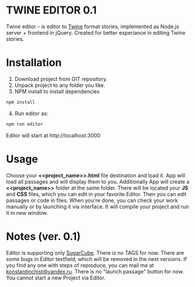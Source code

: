 # TWINE EDITOR 0.1
Twine editor - is editor to [Twine](https://twinery.org/) format stories, implemented as Node.js server + frontend in jQuery. Created for better experiance in editing Twine stories.
# Installation
1. Download project from GIT repository.
2. Unpack project to any folder you like.
3. NPM install to install dependencies
```bash
npm install
```
4. Run editor as:
```bash
npm run editor
```
Editor will start at http://localhost:3000
# Usage
Choose your **<<project_name>>.html** file destination and load it. App will load all passages and will display them to you. Additionally App will create a **<<project_name>>** folder at the same folder. There will be located your **JS** and **CSS** files, which you can edit in your favorite Editor.
Then you can edit passages or code in files. When you're done, you can check your work manually or by launching it via interface. It will compile your project and run it in new window.
# Notes (ver. 0.1)
Editor is supporting only [SugarCube](https://www.motoslave.net/sugarcube/2/).
There is no TAGS for now.
There are some bugs in Editor textfield, which will be removed in the next versions. If you find any one with steps of reproduce, you can mail me at konstantinchist@yandex.ru.
There is no "launch passage" button for now.
You cannot start a new Project via Editor.